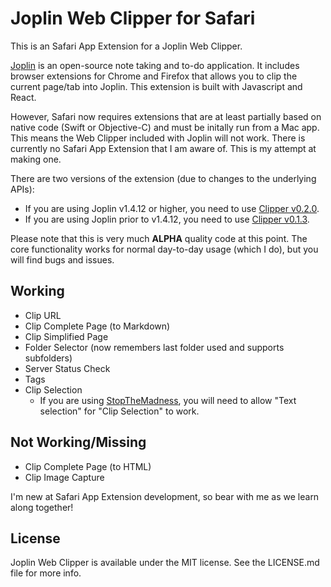 # Joplin Web Clipper for Safari
This is an Safari App Extension for a Joplin Web Clipper.

[Joplin](https://joplinapp.org "Joplin Homepage") is an open-source note taking and to-do application. It includes browser extensions for Chrome and Firefox that allows you to clip the current page/tab into Joplin. This extension is built with Javascript and React.

However, Safari now requires extensions that are at least partially based on native code (Swift or Objective-C) and must be initally run from a Mac app. This means the Web Clipper included with Joplin will not work. There is currently no Safari App Extension that I am aware of. This is my attempt at making one.

There are two versions of the extension (due to changes to the underlying APIs):
* If you are using Joplin v1.4.12 or higher, you need to use [Clipper v0.2.0](https://github.com/cweirup/JoplinSafariWebClipper/releases/tag/v0.2.0).
* If you are using Joplin prior to v1.4.12, you need to use [Clipper v0.1.3](https://github.com/cweirup/JoplinSafariWebClipper/releases/tag/v.0.1.3).

Please note that this is very much **ALPHA** quality code at this point. The core functionality works for normal day-to-day usage (which I do), but you will find bugs and issues.

## Working
* Clip URL
* Clip Complete Page (to Markdown)
* Clip Simplified Page
* Folder Selector (now remembers last folder used and supports subfolders)
* Server Status Check
* Tags
* Clip Selection
  * If you are using [StopTheMadness](http://underpassapp.com/StopTheMadness/), you will need to allow "Text selection" for "Clip Selection" to work. 

## Not Working/Missing
* Clip Complete Page (to HTML)
* Clip Image Capture

I'm new at Safari App Extension development, so bear with me as we learn along together!

## License
Joplin Web Clipper is available under the MIT license. See the LICENSE.md file for more info.
